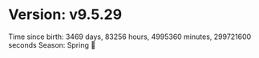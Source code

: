 # Version: v9.5.29
Time since birth: 3469 days, 83256 hours, 4995360 minutes, 299721600 seconds
Season: Spring 🌸
